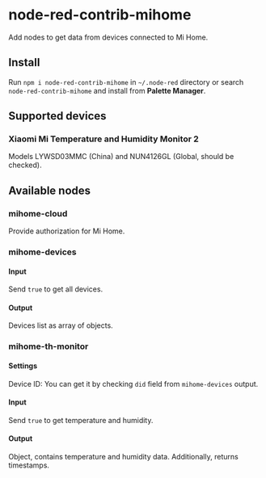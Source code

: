 # node-red-contrib-mihome

Add nodes to get data from devices connected to Mi Home.

## Install

Run `npm i node-red-contrib-mihome` in `~/.node-red` directory or search `node-red-contrib-mihome` and install from **Palette Manager**.

## Supported devices

### Xiaomi Mi Temperature and Humidity Monitor 2

Models LYWSD03MMC (China) and NUN4126GL (Global, should be checked).

## Available nodes

### mihome-cloud

Provide authorization for Mi Home.

### mihome-devices

#### Input

Send `true` to get all devices.

#### Output

Devices list as array of objects.

### mihome-th-monitor

#### Settings

Device ID: You can get it by checking `did` field from `mihome-devices` output.

#### Input

Send `true` to get temperature and humidity.

#### Output

Object, contains temperature and humidity data. Additionally, returns timestamps.

